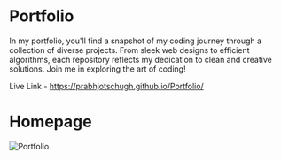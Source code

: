 # Portfolio
In my portfolio, you'll find a snapshot of my coding journey through a collection of diverse projects. From sleek web designs to efficient algorithms, each repository reflects my dedication to clean and creative solutions. Join me in exploring the art of coding!

Live Link - https://prabhjotschugh.github.io/Portfolio/

# Homepage
![Portfolio](https://github.com/prabhjotschugh/Portfolio/assets/64200536/ad0aec5c-5e59-410b-b650-313e15b200d3)



